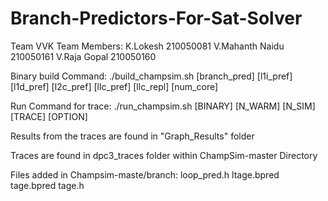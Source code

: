 # Branch-Predictors-For-Sat-Solver

Team VVK
Team Members:  K.Lokesh           210050081
               V.Mahanth Naidu    210050161
               V.Raja Gopal       210050160

Binary build Command:
./build_champsim.sh [branch_pred] [l1i_pref] [l1d_pref] [l2c_pref] [llc_pref] [llc_repl] [num_core]

Run Command for trace:
./run_champsim.sh [BINARY] [N_WARM] [N_SIM] [TRACE] [OPTION]

Results from the traces are found in "Graph_Results" folder

Traces are found in dpc3_traces folder within ChampSim-master Directory

Files added in Champsim-maste/branch:
loop_pred.h ltage.bpred tage.bpred tage.h

